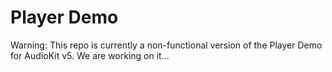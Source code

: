 # Player Demo

Warning: This repo is currently a non-functional version of the Player Demo for AudioKit v5. We are working on it...
